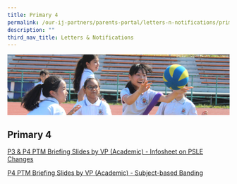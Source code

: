 ```yaml
---
title: Primary 4
permalink: /our-ij-partners/parents-portal/letters-n-notifications/primary-4
description: ""
third_nav_title: Letters & Notifications
---
```

![](/images/subpage.jpg)

## Primary 4

[P3 & P4 PTM Briefing Slides by VP (Academic) - Infosheet on PSLE Changes](/files/Parents%20Portal/Letters%20and%20Notifications/Infosheet%20on%20PSLE%20Changes.pdf)

[P4 PTM Briefing Slides by VP (Academic) - Subject-based Banding](/files/Parents%20Portal/Letters%20and%20Notifications/Subject-based%20Banding.pdf)